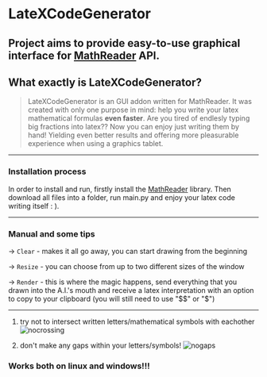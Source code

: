 # LateXCodeGenerator
Project aims to provide easy-to-use graphical interface for [MathReader](https://github.com/carolreis/mathreader) API.
------------
## What exactly is LateXCodeGenerator?
> LateXCodeGenerator is an GUI addon written for MathReader. It was created with only one purpose in mind: help you write your latex mathematical formulas **even faster**.
> Are you tired of endlesly typing big fractions into latex?? Now you can enjoy just writing them by hand! Yielding even better results and offering more pleasurable experience when using a graphics tablet.
------------

### Installation process

In order to install and run, firstly install the [MathReader](https://github.com/carolreis/mathreader) library.
Then download all files into a folder, run main.py and enjoy your latex code writing itself : ).

------------
### Manual and some tips

-> `Clear` - makes it all go away, you can start drawing from the beginning

-> `Resize` - you can choose from up to two different sizes of the window

-> `Render` - this is where the magic happens, send everything that you drawn into the A.I.'s mouth and receive a latex interpretation with an option to copy to your clipboard (you will still need to use "$$" or "$")

------------
1. try not to intersect written letters/mathematical symbols with eachother
![nocrossing](https://github.com/Jaju67/LateXCodeGenerator/assets/133958136/199e2357-cdcb-4cb0-8e89-c8b8b77d87a7)

3. don't make any gaps within your letters/symbols!
![nogaps](https://github.com/Jaju67/LateXCodeGenerator/assets/133958136/3e6ecd06-15ab-4e69-b076-2ce2940fd16e)


### Works both on linux and windows!!!

